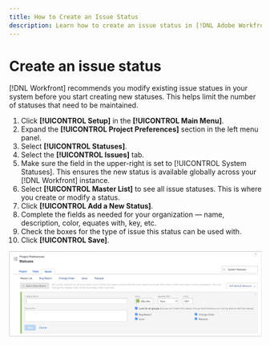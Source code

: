 ```yaml
---
title: How to Create an Issue Status
description: Learn how to create an issue status in [!DNL Adobe Workfront]to meet the needs of your organization's workflows.
---
```


# Create an issue status

[!DNL Workfront] recommends you modify existing issue statues in your system before you start creating new statuses. This helps limit the number of statuses that need to be maintained.

1. Click **[!UICONTROL Setup]** in the **[!UICONTROL Main Menu]**.
1. Expand the **[!UICONTROL Project Preferences]** section in the left menu panel.
1. Select **[!UICONTROL Statuses]**.
1. Select the **[!UICONTROL Issues]** tab.
1. Make sure the field in the upper-right is set to [!UICONTROL System Statuses]. This ensures the new status is available globally across your [!DNL Workfront] instance.
1. Select **[!UICONTROL Master List]** to see all issue statuses. This is where you create or modify a status.
1. Click **[!UICONTROL Add a New Status]**.
1. Complete the fields as needed for your organization — name, description, color, equates with, key, etc.
1. Check the boxes for the type of issue this status can be used with.
1. Click **[!UICONTROL Save]**.

![New status window on [!UICONTROL Statuses] page](assets/admin-fund-create-issue-status.png)

<!---
learn more URLs
Issue statuses
Create and customize system-wide statuses
--->

